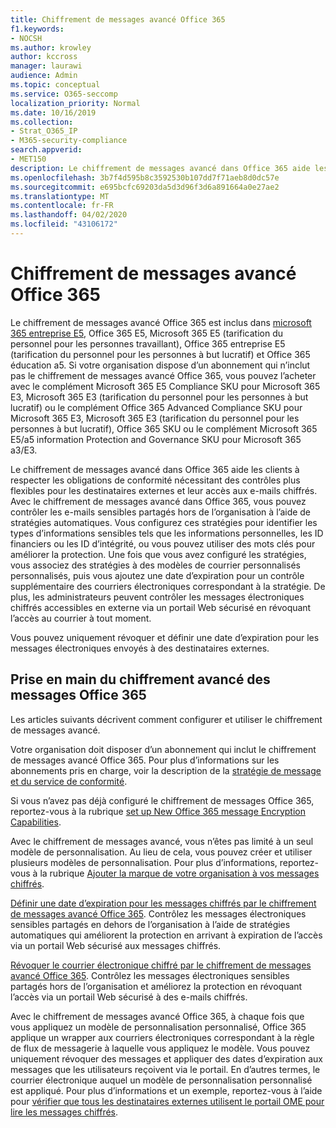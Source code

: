 ```yaml
---
title: Chiffrement de messages avancé Office 365
f1.keywords:
- NOCSH
ms.author: krowley
author: kccross
manager: laurawi
audience: Admin
ms.topic: conceptual
ms.service: O365-seccomp
localization_priority: Normal
ms.date: 10/16/2019
ms.collection:
- Strat_O365_IP
- M365-security-compliance
search.appverid:
- MET150
description: Le chiffrement de messages avancé dans Office 365 aide les organisations à respecter leurs obligations de conformité en permettant aux administrateurs de faire encore plus avec des messages protégés.
ms.openlocfilehash: 3b7f4d595b8c3592530b107dd7f71aeb8d0dc57e
ms.sourcegitcommit: e695bcfc69203da5d3d96f3d6a891664a0e27ae2
ms.translationtype: MT
ms.contentlocale: fr-FR
ms.lasthandoff: 04/02/2020
ms.locfileid: "43106172"
---
```

# <a name="office-365-advanced-message-encryption"></a>Chiffrement de messages avancé Office 365

Le chiffrement de messages avancé Office 365 est inclus dans [microsoft 365 entreprise E5](https://www.microsoft.com/microsoft-365/enterprise/home), Office 365 E5, Microsoft 365 E5 (tarification du personnel pour les personnes travaillant), Office 365 entreprise E5 (tarification du personnel pour les personnes à but lucratif) et Office 365 éducation a5. Si votre organisation dispose d’un abonnement qui n’inclut pas le chiffrement de messages avancé Office 365, vous pouvez l’acheter avec le complément Microsoft 365 E5 Compliance SKU pour Microsoft 365 E3, Microsoft 365 E3 (tarification du personnel pour les personnes à but lucratif) ou le complément Office 365 Advanced Compliance SKU pour Microsoft 365 E3, Microsoft 365 E3 (tarification du personnel pour les personnes à but lucratif), Office 365 SKU ou le complément Microsoft 365 E5/a5 information Protection and Governance SKU pour Microsoft 365 a3/E3.

Le chiffrement de messages avancé dans Office 365 aide les clients à respecter les obligations de conformité nécessitant des contrôles plus flexibles pour les destinataires externes et leur accès aux e-mails chiffrés. Avec le chiffrement de messages avancé dans Office 365, vous pouvez contrôler les e-mails sensibles partagés hors de l’organisation à l’aide de stratégies automatiques. Vous configurez ces stratégies pour identifier les types d’informations sensibles tels que les informations personnelles, les ID financiers ou les ID d’intégrité, ou vous pouvez utiliser des mots clés pour améliorer la protection. Une fois que vous avez configuré les stratégies, vous associez des stratégies à des modèles de courrier personnalisés personnalisés, puis vous ajoutez une date d’expiration pour un contrôle supplémentaire des courriers électroniques correspondant à la stratégie. De plus, les administrateurs peuvent contrôler les messages électroniques chiffrés accessibles en externe via un portail Web sécurisé en révoquant l’accès au courrier à tout moment.

Vous pouvez uniquement révoquer et définir une date d’expiration pour les messages électroniques envoyés à des destinataires externes.

## <a name="get-started-with-office-365-advanced-message-encryption"></a>Prise en main du chiffrement avancé des messages Office 365

Les articles suivants décrivent comment configurer et utiliser le chiffrement de messages avancé.

Votre organisation doit disposer d’un abonnement qui inclut le chiffrement de messages avancé Office 365. Pour plus d’informations sur les abonnements pris en charge, voir la description de la [stratégie de message et du service de conformité](https://docs.microsoft.com/office365/servicedescriptions/exchange-online-service-description/message-policy-and-compliance).

Si vous n’avez pas déjà configuré le chiffrement de messages Office 365, reportez-vous à la rubrique [set up New Office 365 message Encryption Capabilities](set-up-new-message-encryption-capabilities.md).

Avec le chiffrement de messages avancé, vous n’êtes pas limité à un seul modèle de personnalisation. Au lieu de cela, vous pouvez créer et utiliser plusieurs modèles de personnalisation. Pour plus d’informations, reportez-vous à la rubrique [Ajouter la marque de votre organisation à vos messages chiffrés](add-your-organization-brand-to-encrypted-messages.md).

[Définir une date d’expiration pour les messages chiffrés par le chiffrement de messages avancé Office 365](ome-advanced-expiration.md). Contrôlez les messages électroniques sensibles partagés en dehors de l’organisation à l’aide de stratégies automatiques qui améliorent la protection en arrivant à expiration de l’accès via un portail Web sécurisé aux messages chiffrés.

[Révoquer le courrier électronique chiffré par le chiffrement de messages avancé Office 365](revoke-ome-encrypted-mail.md). Contrôlez les messages électroniques sensibles partagés hors de l’organisation et améliorez la protection en révoquant l’accès via un portail Web sécurisé à des e-mails chiffrés.  

Avec le chiffrement de messages avancé Office 365, à chaque fois que vous appliquez un modèle de personnalisation personnalisé, Office 365 applique un wrapper aux courriers électroniques correspondant à la règle de flux de messagerie à laquelle vous appliquez le modèle. Vous pouvez uniquement révoquer des messages et appliquer des dates d’expiration aux messages que les utilisateurs reçoivent via le portail. En d’autres termes, le courrier électronique auquel un modèle de personnalisation personnalisé est appliqué. Pour plus d’informations et un exemple, reportez-vous à l’aide pour [vérifier que tous les destinataires externes utilisent le portail OME pour lire les messages chiffrés](manage-office-365-message-encryption.md#ensure-all-external-recipients-use-the-ome-portal-to-read-encrypted-mail).
